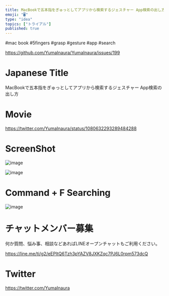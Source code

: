 ```yaml
---
title: MacBookで五本指をぎゅっとしてアプリから検索するジェスチャー App検索の出し方
emoji: "🖥"
type: "idea"
topics: ["トライアル"]
published: true
---
```


#mac book #5fingers #grasp #gesture #app #search 

https://github.com/YumaInaura/YumaInaura/issues/199

# Japanese Title

MacBookで五本指をぎゅっとしてアプリから検索するジェスチャー App検索の出し方

# Movie

https://twitter.com/YumaInaura/status/1080632293289484288

# ScreenShot

![image](https://user-images.githubusercontent.com/13635059/50619965-00f6ab00-0f40-11e9-8a8a-fae29fffa0c1.png)

![image](https://user-images.githubusercontent.com/13635059/50619951-f3412580-0f3f-11e9-974e-b85441f3e69d.png)

# Command + F Searching 

![image](https://user-images.githubusercontent.com/13635059/50619829-17503700-0f3f-11e9-998a-74e06c3c9a44.png)









<!-- Update From Qiita API -->

# チャットメンバー募集


何か質問、悩み事、相談などあればLINEオープンチャットもご利用ください。

https://line.me/ti/g2/eEPltQ6Tzh3pYAZV8JXKZqc7PJ6L0rpm573dcQ





# Twitter


https://twitter.com/YumaInaura


<!-- Update From Qiita API -->


